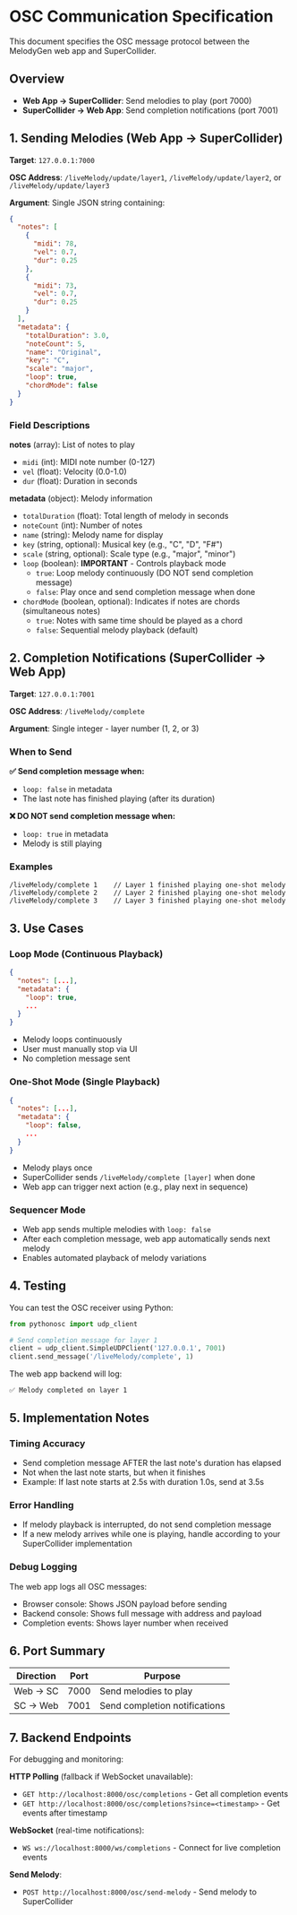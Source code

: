 # OSC Communication Specification

This document specifies the OSC message protocol between the MelodyGen web app and SuperCollider.

## Overview

- **Web App → SuperCollider**: Send melodies to play (port 7000)
- **SuperCollider → Web App**: Send completion notifications (port 7001)

## 1. Sending Melodies (Web App → SuperCollider)

**Target**: `127.0.0.1:7000`

**OSC Address**: `/liveMelody/update/layer1`, `/liveMelody/update/layer2`, or `/liveMelody/update/layer3`

**Argument**: Single JSON string containing:

```json
{
  "notes": [
    {
      "midi": 78,
      "vel": 0.7,
      "dur": 0.25
    },
    {
      "midi": 73,
      "vel": 0.7,
      "dur": 0.25
    }
  ],
  "metadata": {
    "totalDuration": 3.0,
    "noteCount": 5,
    "name": "Original",
    "key": "C",
    "scale": "major",
    "loop": true,
    "chordMode": false
  }
}
```

### Field Descriptions

**notes** (array): List of notes to play
- `midi` (int): MIDI note number (0-127)
- `vel` (float): Velocity (0.0-1.0)
- `dur` (float): Duration in seconds

**metadata** (object): Melody information
- `totalDuration` (float): Total length of melody in seconds
- `noteCount` (int): Number of notes
- `name` (string): Melody name for display
- `key` (string, optional): Musical key (e.g., "C", "D", "F#")
- `scale` (string, optional): Scale type (e.g., "major", "minor")
- `loop` (boolean): **IMPORTANT** - Controls playback mode
  - `true`: Loop melody continuously (DO NOT send completion message)
  - `false`: Play once and send completion message when done
- `chordMode` (boolean, optional): Indicates if notes are chords (simultaneous notes)
  - `true`: Notes with same time should be played as a chord
  - `false`: Sequential melody playback (default)

## 2. Completion Notifications (SuperCollider → Web App)

**Target**: `127.0.0.1:7001`

**OSC Address**: `/liveMelody/complete`

**Argument**: Single integer - layer number (1, 2, or 3)

### When to Send

**✅ Send completion message when:**
- `loop: false` in metadata
- The last note has finished playing (after its duration)

**❌ DO NOT send completion message when:**
- `loop: true` in metadata
- Melody is still playing

### Examples

```
/liveMelody/complete 1    // Layer 1 finished playing one-shot melody
/liveMelody/complete 2    // Layer 2 finished playing one-shot melody
/liveMelody/complete 3    // Layer 3 finished playing one-shot melody
```

## 3. Use Cases

### Loop Mode (Continuous Playback)
```json
{
  "notes": [...],
  "metadata": {
    "loop": true,
    ...
  }
}
```
- Melody loops continuously
- User must manually stop via UI
- No completion message sent

### One-Shot Mode (Single Playback)
```json
{
  "notes": [...],
  "metadata": {
    "loop": false,
    ...
  }
}
```
- Melody plays once
- SuperCollider sends `/liveMelody/complete [layer]` when done
- Web app can trigger next action (e.g., play next in sequence)

### Sequencer Mode
- Web app sends multiple melodies with `loop: false`
- After each completion message, web app automatically sends next melody
- Enables automated playback of melody variations

## 4. Testing

You can test the OSC receiver using Python:

```python
from pythonosc import udp_client

# Send completion message for layer 1
client = udp_client.SimpleUDPClient('127.0.0.1', 7001)
client.send_message('/liveMelody/complete', 1)
```

The web app backend will log:
```
✅ Melody completed on layer 1
```

## 5. Implementation Notes

### Timing Accuracy
- Send completion message AFTER the last note's duration has elapsed
- Not when the last note starts, but when it finishes
- Example: If last note starts at 2.5s with duration 1.0s, send at 3.5s

### Error Handling
- If melody playback is interrupted, do not send completion message
- If a new melody arrives while one is playing, handle according to your SuperCollider implementation

### Debug Logging
The web app logs all OSC messages:
- Browser console: Shows JSON payload before sending
- Backend console: Shows full message with address and payload
- Completion events: Shows layer number when received

## 6. Port Summary

| Direction | Port | Purpose |
|-----------|------|---------|
| Web → SC  | 7000 | Send melodies to play |
| SC → Web  | 7001 | Send completion notifications |

## 7. Backend Endpoints

For debugging and monitoring:

**HTTP Polling** (fallback if WebSocket unavailable):
- `GET http://localhost:8000/osc/completions` - Get all completion events
- `GET http://localhost:8000/osc/completions?since=<timestamp>` - Get events after timestamp

**WebSocket** (real-time notifications):
- `WS ws://localhost:8000/ws/completions` - Connect for live completion events

**Send Melody**:
- `POST http://localhost:8000/osc/send-melody` - Send melody to SuperCollider
